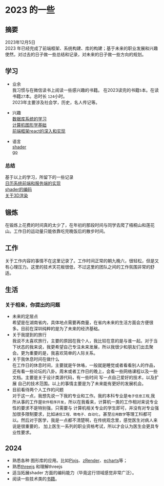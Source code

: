 # 2023 的一些
## 摘要
2023年12月5日  
2023 年已经完成了前端框架、系统构建、库的构建；基于未来的职业发展和兴趣使然，对过去的日子做一些总结和记录，对未来的日子做一些方向的规划。
## 学习
- 业余  
我习惯与在微信读书上阅读一些感兴趣的书籍。
在2023读完的书籍`5`本。在读书籍`27`本。总时长 `124`小时。   
2023年主要涉及社会学，历史，名人传记等。

- 兴趣   
[数据库系统的学习]()   
[计算机图形学基础]()   
[前端框架react的深入和实现]()
- 语言  
 [shader](https://thebookofshaders.com/)  
 [go](https://books.studygolang.com/gopl-zh/)
### 总结
基于以上的学习，所留下的一些记录  
[日历系统前端和服务端的实现](https://ucalendar.cn/)    
[shader的编码](https://www.shadertoy.com/user/linround)  
[关于3D渲染](https://three.ucalendar.cn/)

## 锻炼
在锻炼上花费的时间真的太少了，在年初的那段时间与同学去爬了梧桐山和莲花山。工作日的运动量只能依靠吃完晚饭后的散步时间。
## 工作
关于工作内容的事情不在这里记录了。工作时间正常的朝九晚六，很轻松，但是又有心理压力。这里的技术天花板很低，不过这里的团队之间的工作氛围非常的舒适。
## 生活
### 关于相亲，你提出的问题
- 未来的定居点  
希望是在湖南省内，具体地点需要再商量，在省内未来的生活方面会方便很多。目前在深圳纯粹的是为了未来的经济基础。
- 关于我提到的旅行  
我说不太喜欢旅行，主要的原因在我个人，我比较在意的是与谁一起。对于当下状态的我来说，我更希望自己专注未来发展，所以我很少和朋友们出去聚会。更为重要的是，我喜欢简单的人际关系。
- 关于我休息时间在做什么  
在工作日的休息时间，主要就是午休咯，一般就是睡觉或者看看别人的作品，还有看一些论坛的八卦。周末或者工作日的晚上，会看一些网络课程以及一些文档。主要是关于设计类源代码，有一些时间
写一点自己爱好的技术，以及扩展 自己的技术范围。以上的事情主要是为了未来能有更好的发展机会。
- 目前看待两个人工作的问题   
对于这一点，我想先说一下我的专业和工作。我的本科专业是`电子信息工程`,我所从事的工作是`软件程序开发`，所以在我看来，计算机一类的工作相对来说专业性的要求不是特别强，只需要与
计算机相关专业的学生即可，并没有对专业强加很多限制要求，比如`通信工程、微电子、自动化`，甚至`应用数学`等理工科都可以。然后对于医学，我是一点都不清楚啊，在传统观念里，感觉医生对病人来说是很重要的，
加上医生一系列的职业资格考试，所以才会认为医生会更具专业性要求。



## 2024
- 熟悉各种 图形库的应用。比如[Pixjs](https://pixijs.com/)、[zRender](https://github.com/ecomfe/zrender)、[echarts](https://github.com/apache/echarts)等；
- 熟悉[threejs](https://github.com/mrdoob/three.js/) 和理解threejs
- 适当拓展shader 方面的编码能力（毕竟这行领域感觉非常广泛）。
- 阅读一些技术类的[书籍](https://github.com/QianMo/Awesome-Unity-Shader)。
